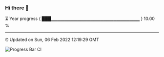 ### Hi there 👋

⏳ Year progress { ███▁▁▁▁▁▁▁▁▁▁▁▁▁▁▁▁▁▁▁▁▁▁▁▁▁▁▁ } 10.00 %

---

⏰ Updated on Sun, 06 Feb 2022 12:19:29 GMT

![Progress Bar CI](https://github.com/liununu/liununu/workflows/Progress%20Bar%20CI/badge.svg)
